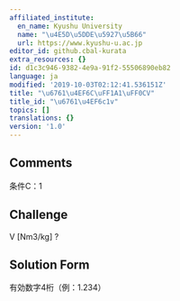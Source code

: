 ```yaml
---
affiliated_institute:
  en_name: Kyushu University
  name: "\u4E5D\u5DDE\u5927\u5B66"
  url: https://www.kyushu-u.ac.jp
editor_id: github.cbal-kurata
extra_resources: {}
id: d1c3c946-9382-4e9a-91f2-55506890eb82
language: ja
modified: '2019-10-03T02:12:41.536151Z'
title: "\u6761\u4EF6C\uFF1A1\uFF0CV"
title_id: "\u6761\u4EF6c1v"
topics: []
translations: {}
version: '1.0'
---
```


## Comments
条件C：1

## Challenge
V [Nm3/kg] ?

## Solution Form
有効数字4桁（例：1.234）




